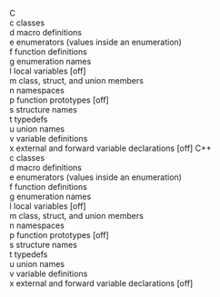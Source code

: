 C                                                                                                   
    c  classes                                                                                      
    d  macro definitions                                                                            
    e  enumerators (values inside an enumeration)                                                   
    f  function definitions                                                                         
    g  enumeration names                                                                            
    l  local variables [off]                                                                        
    m  class, struct, and union members                                                             
    n  namespaces                                                                                   
    p  function prototypes [off]                                                                    
    s  structure names                                                                              
    t  typedefs                                                                                     
    u  union names                                                                                  
    v  variable definitions                                                                         
    x  external and forward variable declarations [off] 
C++                                                                                                 
    c  classes                                                                                      
    d  macro definitions                                                                            
    e  enumerators (values inside an enumeration)                                                   
    f  function definitions                                                                         
    g  enumeration names                                                                            
    l  local variables [off]                                                                        
    m  class, struct, and union members                                                             
    n  namespaces                                                                                   
    p  function prototypes [off]                                                                    
    s  structure names                                                                              
    t  typedefs                                                                                     
    u  union names                                                                                  
    v  variable definitions                                                                         
    x  external and forward variable declarations [off] 